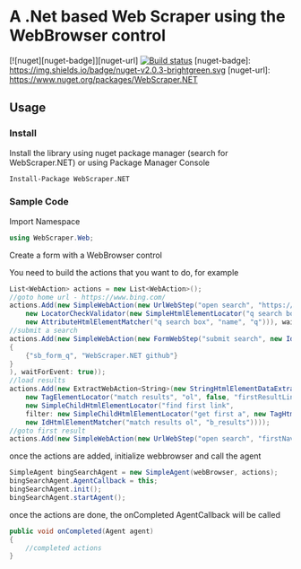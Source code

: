 # A .Net based Web Scraper using the WebBrowser control

[![nuget][nuget-badge]][nuget-url] [![Build status](https://ci.appveyor.com/api/projects/status/imhrkqa17reo84kw?svg=true)](https://ci.appveyor.com/project/perusworld/webscraper-net)
[nuget-badge]: https://img.shields.io/badge/nuget-v2.0.3-brightgreen.svg
[nuget-url]: https://www.nuget.org/packages/WebScraper.NET

## Usage

### Install
Install the library using nuget package manager (search for WebScraper.NET) or using Package Manager Console
```bash
Install-Package WebScraper.NET
```


### Sample Code

Import Namespace
```c#
using WebScraper.Web;
```

Create a form with a WebBrowser control

You need to build the actions that you want to do, for example
```c#
List<WebAction> actions = new List<WebAction>();
//goto home url - https://www.bing.com/
actions.Add(new SimpleWebAction(new UrlWebStep("open search", "https://www.bing.com/"),
    new LocatorCheckValidator(new SimpleHtmlElementLocator("q search box",
    new AttributeHtmlElementMatcher("q search box", "name", "q"))), waitForEvent: true));
//submit a search
actions.Add(new SimpleWebAction(new FormWebStep("submit search", new IdElementLocator("locate form to submit", "sb_form"), new Dictionary<String, String>
{
    {"sb_form_q", "WebScraper.NET github"}
}
), waitForEvent: true));
//load results
actions.Add(new ExtractWebAction<String>(new StringHtmlElementDataExtractor("href"), "firstNavLink",
    new TagElementLocator("match results", "ol", false, "firstResultLink",
    new SimpleChildHtmlElementLocator("find first link",
    filter: new SimpleChildHtmlElementLocator("get first a", new TagHtmlElementMatcher("match first a", "a"))),
    new IdHtmlElementMatcher("match results ol", "b_results"))));
//goto first result
actions.Add(new SimpleWebAction(new UrlWebStep("open search", "firstNavLink"), new TitleWebValidator("GitHub - perusworld/WebScraper.NET: A .Net based Web Scraper using the WebBrowser control"), waitForEvent: true));
```

once the actions are added, initialize webbrowser and call the agent
```c#
SimpleAgent bingSearchAgent = new SimpleAgent(webBrowser, actions);
bingSearchAgent.AgentCallback = this;
bingSearchAgent.init();
bingSearchAgent.startAgent();
```

once the actions are done, the onCompleted AgentCallback will be called
```c#
public void onCompleted(Agent agent)
{
	//completed actions
}
```
